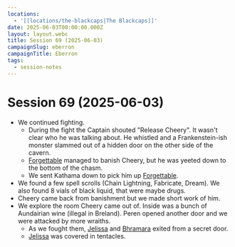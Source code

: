 ```yaml
---
locations:
  - '[[locations/the-blackcaps|The Blackcaps]]'
date: 2025-06-03T00:00:00.000Z
layout: layout.webc
title: Session 69 (2025-06-03)
campaignSlug: eberron
campaignTitle: Eberron
tags:
  - session-notes
---
```

# Session 69 (2025-06-03)

- We continued fighting.
	- During the fight the Captain shouted "Release Cheery". It wasn't clear who he was talking about. He whistled and a Frankenstein-ish monster slammed out of a hidden door on the other side of the cavern.
	- [Forgettable](pcs/forgettable.md) managed to banish Cheery, but he was yeeted down to the bottom of the chasm.
	- We sent Kathama down to pick him up [Forgettable](pcs/forgettable.md).
- We found a few spell scrolls (Chain Lightning, Fabricate, Dream). We also found 8 vials of black liquid, that were maybe drugs.
- Cheery came back from banishment but we made short work of him.
- We explore the room Cheery came out of. Inside was a bunch of Aundairian wine (illegal in Breland). Peren opened another door and we were attacked by more wraiths.
	- As we fought them, [Jelissa](npcs/jelissa.md) and [Bhramara](npcs/bhramara.md) exited from a secret door.
	- [Jelissa](npcs/jelissa.md) was covered in tentacles.

